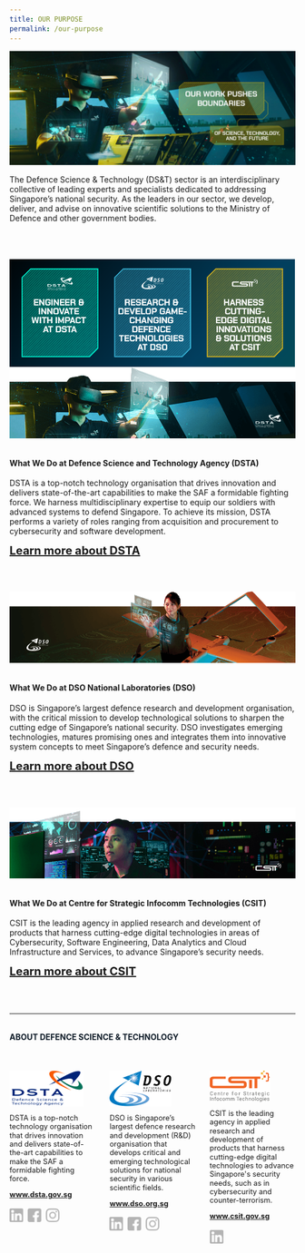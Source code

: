 ```yaml
---
title: OUR PURPOSE
permalink: /our-purpose
---
```

<style>
	a[target="_blank"]:after,.float-buttons{
	display:none;}
</style>
![Alt text for image on Isomer site](/images/purpose/Purpose_MainBanner.gif)
<p style="margin-bottom:4rem;">The Defence Science & Technology (DS&T) sector is an interdisciplinary collective of leading experts and specialists dedicated to addressing Singapore’s national security. As the leaders in our sector, we develop, deliver, and advise on innovative scientific solutions to the Ministry of Defence and other government bodies. </p>

<div style="display:flex;">
	<a href="#dsta" style="display:flex;width:33.3%;" >
		<img src="images/purpose/Box1.png"  />
	</a>
		<a href="#dso" style="display:flex;width:33.3%;">
		<img src="images/purpose/Box2.png"  />
	</a>
		<a href="#csit" style="display:flex;width:33.3%;" >
		<img src="images/purpose/Box3.png"  />
	</a>
	</div>

<img src="images/purpose/Purpose_SubBanner1-DSTA.png"/>
<h4 style="font-weight:bold;margin-top:2rem;" id="dsta">What We Do at Defence Science and Technology Agency (DSTA)</h4>
<p style="margin-top:1rem;">DSTA is a top-notch technology organisation that drives innovation and delivers state-of-the-art capabilities to make the SAF a formidable fighting force. We harness multidisciplinary expertise to equip our soldiers with advanced systems to defend Singapore. To achieve its mission, DSTA performs a variety of roles ranging from acquisition and procurement to cybersecurity and software development.</p>
<a href="https://www.dsta.gov.sg/who-we-are/overview" target="_blank" style="font-weight:bold;font-size:1.25rem;">Learn more about DSTA</a>
	

<img src="/images/purpose/Purpose_SubBanner2-DSO.png" style="margin-top:3.75rem;"/>
<h4 style="font-weight:bold;margin-top:2rem;" id="dso">What We Do at DSO National Laboratories (DSO)</h4>
<p style="margin-top:1rem;">DSO is Singapore’s largest defence research and development organisation, with the critical mission to develop technological solutions to sharpen the cutting edge of Singapore’s national security. DSO investigates emerging technologies, matures promising ones and integrates them into innovative system concepts to meet Singapore’s defence and security needs.</p>
<a href="https://www.dso.org.sg/about/" target="_blank" style="font-weight:bold;font-size:1.25rem;">Learn more about DSO</a>

<img src="images/purpose/Purpose_SubBanner3-CSIT.png" style="margin-top:3.75rem;"/>
<h4 style="font-weight:bold;margin-top:2rem;" id="csit">What We Do at Centre for Strategic Infocomm Technologies (CSIT) </h4>
<p style="margin-top:1rem;">CSIT is the leading agency in applied research and development of products that harness cutting-edge digital technologies in areas of Cybersecurity, Software Engineering, Data Analytics and Cloud Infrastructure and Services, to advance Singapore’s security needs.</p>
<a href="https://www.csit.gov.sg/about-csit/who-we-are" target="_blank" style="font-weight:bold;margin-bottom:60px;font-size:1.25rem;">Learn more about CSIT</a>

<br><br>
<hr>

<h4  style="font-weight:bold;margin-top:2rem;color:#0C1926;">ABOUT DEFENCE SCIENCE & TECHNOLOGY</h4>

<style>
	.dst-3-col{display:flex;justify-content:space-between;}
	.dst-col{display:flex;width:30%;flex-direction:column;}
	.dst-col img{
	width:fit-content;
	margin:2rem 0 0 0;
	}
	
	@media (max-width:767px){
	.dst-3-col{
		flex-direction:column;
	}
	
	.dst-col{
	width:100%;}
	}
	
	.social-icon{
	width:24px;
	height:24px;}
	
	.dst-3-col p, .dst-3-col a{
	font-size:0.8rem;line-height:1.2;
	}
	
	.dst-3-col a{
	font-weight:bold;
	}
	
	a.site-url{
	margin:0;
	}
	
	img.social-icon{
	margin-top:1rem;}
	
	.social{
	display:flex;}
	
	.social > a{
	margin:0 8px 0 0;
	}
	
</style>

<div class="dst-3-col">
	<div class="dst-col">
		<img src="/images/dsta-logo-DTCareers.png" style=""/>
			<p >DSTA is a top-notch technology organisation that drives innovation and delivers state-of-the-art capabilities to make the SAF a formidable fighting force.</p>
			<a href="https://www.dsta.gov.sg/home" target="_blank" class="site-url">www.dsta.gov.sg</a>
		<div class="social">
			<a href="https://www.linkedin.com/company/dsta/" target="_blank">
				<img src="/images/icons/linkedin.svg" class="social-icon" />
			</a>
			<a href="https://www.facebook.com/SingaporeDSTA" target="_blank">
				<img src="/images/icons/facebook.svg" class="social-icon" />
			</a>
			<a href="https://www.instagram.com/singaporedsta" target="_blank">
				<img src="/images/icons/instagram.svg" class="social-icon" />
			</a>
		</div>
	</div>
	<div class="dst-col">
		<img src="/images/dso-logo.png" style=""/>
			<p>DSO is Singapore’s largest defence research and development (R&D) organisation that develops critical and emerging technological solutions for national security in various scientific fields. 
</p>
			<a href="https://www.dso.org.sg" class="site-url" target="_blank">www.dso.org.sg</a>
		<div class="social">
			<a href="https://www.linkedin.com/company/dso-national-laboratories" target="_blank">
				<img src="/images/icons/linkedin.svg" class="social-icon" />
			</a>
			<a href="https://www.facebook.com/dso.sg/" target="_blank">
				<img src="/images/icons/facebook.svg" class="social-icon" />
			</a>
			<a href="https://www.instagram.com/discoverdso/" target="_blank">
				<img src="/images/icons/instagram.svg" class="social-icon" />
			</a>
		</div>
	</div>
	<div class="dst-col">
		<img src="/images/csit-logo.png" style=""/>
			<p>CSIT is the leading agency in applied research and development of products that harness cutting-edge digital technologies to advance Singapore's security needs, such as in cybersecurity and counter-terrorism.</p>
			<a href="https://www.csit.gov.sg" target="_blank" class="site-url">www.csit.gov.sg</a>
	<div class="social">
			<a href="https://www.linkedin.com/company/centre-for-strategic-infocomm-technologies/" target="_blank">
				<img src="/images/icons/linkedin.svg" class="social-icon" />
			</a>
		</div>
	</div>
</div>